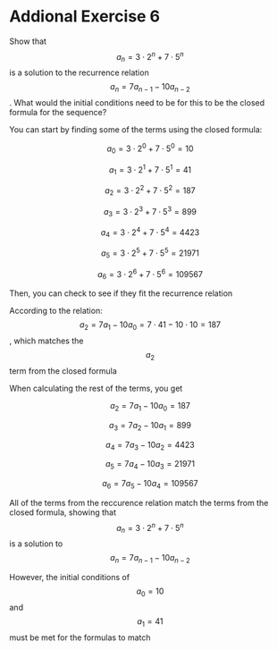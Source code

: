 # Addional Exercise 6
Show that $$a_{n} = 3  \cdot 2^{n} + 7 \cdot 5^{n}$$ is a solution to the recurrence relation $$a_{n} = 7a_{n-1} - 10a_{n-2}$$. 
What would the initial conditions need to be for this to be the closed formula for the sequence?

You can start by finding some of the terms using the closed formula:

$$a_{0} = 3  \cdot 2^{0} + 7 \cdot 5^{0} = 10$$

$$a_1 = 3 \cdot 2^1 + 7 \cdot 5^1 = 41$$

$$a_2 = 3 \cdot 2^2 + 7 \cdot 5^2 = 187$$

$$a_3 = 3 \cdot 2^3 + 7 \cdot 5^3 = 899$$

$$a_4 = 3 \cdot 2^4 + 7 \cdot 5^4 = 4423$$

$$a_5 = 3 \cdot 2^5 + 7 \cdot 5^5 = 21971$$

$$a_6 = 3 \cdot 2^6 + 7 \cdot 5^6 = 109567$$


Then, you can check to see if they fit the recurrence relation

According to the relation: $$a_2 = 7a_1 - 10a_0 = 7 \cdot 41 - 10 \cdot 10 = 187$$, which matches the $$a_2$$ term from the closed formula

When calculating the rest of the terms, you get

$$a_2 = 7a_1 - 10a_0 = 187$$

$$a_3 = 7a_2 - 10a_1 = 899$$

$$a_4 = 7a_3 - 10a_2 = 4423$$

$$a_5 = 7a_4 - 10a_3 = 21971$$

$$a_6 = 7a_5 - 10a_4 = 109567$$

All of the terms from the reccurence relation match the terms from the closed formula, showing that $$a_{n} = 3  \cdot 2^{n} + 7 \cdot 5^{n}$$ is a solution to $$a_{n} = 7a_{n-1} - 10a_{n-2}$$

However, the initial conditions of $$a_0 = 10$$ and $$a_1 = 41$$ must be met for the formulas to match
